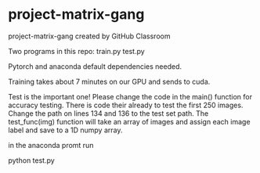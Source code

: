 # project-matrix-gang
project-matrix-gang created by GitHub Classroom


Two programs in this repo: 
train.py
test.py

Pytorch and anaconda default dependencies needed.

Training takes about 7 minutes on our GPU and sends to cuda.  

Test is the important one! Please change the code in the main() function for accuracy testing. There is code their already to test the first 250 images. 
Change the path on lines 134 and 136 to the test set path. The test_func(img) function will take an array of images and assign each image label 
and save to a 1D numpy array. 

in the anaconda promt run 

python test.py 
